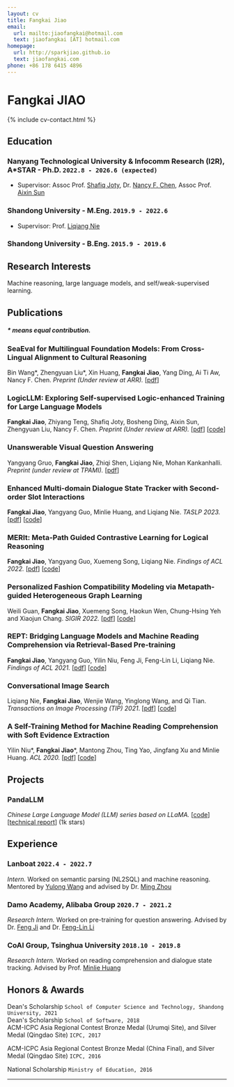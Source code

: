```yaml
---
layout: cv
title: Fangkai Jiao
email:
  url: mailto:jiaofangkai@hotmail.com
  text: jiaofangkai [AT] hotmail.com
homepage:
  url: http://sparkjiao.github.io
  text: jiaofangkai.com
phone: +86 178 6415 4896
---
```


# Fangkai JIAO

<!--
include contact information from the front matter
Supported arguments:
    - homepage: url, text
    - phone
    - email
-->

{% include cv-contact.html %}

## **Education**

### Nanyang Technological University & Infocomm Research (I2R), A*STAR - Ph.D. `2022.8 - 2026.6 (expected)`

<!-- - Ph.D. in Computer Science and Engineering -->
- Supervisor: Assoc Prof. [Shafiq Joty](https://raihanjoty.github.io/), Dr. [Nancy F. Chen](https://sites.google.com/site/nancyfchen/home), Assoc Prof. [Aixin Sun](https://personal.ntu.edu.sg/axsun/) 

### Shandong University - M.Eng. `2019.9 - 2022.6`

<!-- ```
GPA: 90.12/100
``` -->

<!-- - M.E. in Computer Science and Technology -->
- Supervisor: Prof. [Liqiang Nie](https://liqiangnie.github.io/)

### Shandong University - B.Eng. `2015.9 - 2019.6`

<!-- ```
GPA: 85.03/100
``` -->

<!-- - B.E. in Software Engineering -->

## **Research Interests**

<!-- - Machine reasoning
- Large langauge models
- Self/weak-supervised pre-training -->

Machine reasoning, large language models, and self/weak-supervised learning.

## **Publications**
<!-- <font size=2>* means equal contribution.</font> -->
##### \* means equal contribution.

### **SeaEval for Multilingual Foundation Models: From Cross-Lingual Alignment to Cultural Reasoning**
Bin Wang*, Zhengyuan Liu*, Xin Huang, **Fangkai Jiao**, Yang Ding, Ai Ti Aw, Nancy F. Chen. _Preprint (Under review at ARR)._
[[pdf](https://arxiv.org/abs/2309.04766)]

### **LogicLLM: Exploring Self-supervised Logic-enhanced Training for Large Language Models**
**Fangkai Jiao**, Zhiyang Teng, Shafiq Joty, Bosheng Ding, Aixin Sun, Zhengyuan Liu, Nancy F. Chen. _Preprint (Under review at ARR)._
[[pdf](https://arxiv.org/abs/2305.13718)]
[[code](https://github.com/SparkJiao/MERIt-v2)]


### **Unanswerable Visual Question Answering**  
Yangyang Gruo, **Fangkai Jiao**,  Zhiqi Shen, Liqiang Nie, Mohan Kankanhalli. _Preprint (under review at TPAMI)._
[[pdf](https://arxiv.org/abs/2303.10868)]


### **Enhanced Multi-domain Dialogue State Tracker with Second-order Slot Interactions**  
**Fangkai Jiao**, Yangyang Guo, Minlie Huang, and Liqiang Nie. _TASLP 2023._
[[pdf](https://ieeexplore.ieee.org/document/9956734)]
[[code](https://github.com/SparkJiao/dst-multi-woz-2.1/tree/master/CP-DST-update)]


### **MERIt: Meta-Path Guided Contrastive Learning for Logical Reasoning**
**Fangkai Jiao**, Yangyang Guo, Xuemeng Song, Liqiang Nie. _Findings of ACL 2022._
[[pdf](https://arxiv.org/abs/2203.00357)]
[[code](https://github.com/SparkJiao/MERIt)]  
<!-- * The motivation of this work is to improve the generalization of neural logical reasoning models by devising task-oriented pre-training.   -->
<!-- * I complete almost all parts of this work. The other co-authors help me polish the paper writing.   -->
<!-- * Our system achieves new state-of-art performance on both [ReClor](https://eval.ai/web/challenges/challenge-page/503/leaderboard/1347) and LogiQA.   -->

### **Personalized Fashion Compatibility Modeling via Metapath-guided Heterogeneous Graph Learning**  
Weili Guan, **Fangkai Jiao**, Xuemeng Song, Haokun Wen, Chung-Hsing Yeh and Xiaojun Chang. _SIGIR 2022._
[[pdf](http://jiaofangkai.com/files/sigir2022-camera-ready.pdf)]
[[code](https://github.com/SparkJiao/MG-PFCM_outfit_rec)]


### **REPT: Bridging Language Models and Machine Reading Comprehension via Retrieval-Based Pre-training**
**Fangkai Jiao**, Yangyang Guo, Yilin Niu, Feng Ji, Feng-Lin Li, Liqiang Nie. _Findings of ACL 2021._
[[pdf](https://arxiv.org/pdf/2105.04201.pdf)]
[[code](https://github.com/SparkJiao/Retrieval-based-Pre-training-for-Machine-Reading-Comprehension)]  
<!-- * The motivation of this work is to alleviate the data hungry problem of machinea reading comprehension system.    -->
<!-- * We propose a retrieval-based pre-training method, including two pretext tasks, namely surrounding sentences prediction and retrieval-based masked language modeling, to augment the pre-trained language models with the ability of evidence extraction.    -->
<!-- - Our pre-training method has achieved substantial improvements over strong baselines on five reading comprehension benchmarks.   -->
<!-- * I am reponsible for almost all of the work and the other co-authors give me valuable suggestions about the paper writing.    -->


### **Conversational Image Search**
Liqiang Nie, **Fangkai Jiao**, Wenjie Wang, Yinglong Wang, and Qi Tian. _Transactions on Image Processing (TIP) 2021_.
[[pdf](https://ieeexplore.ieee.org/document/9528996)]
[[code](https://github.com/SparkJiao/LARCH)]  
<!-- * Existing works have overlooked the (1) the session structure in the conversational query, and (2) the multiform knowledge.   -->
<!-- * We devise a novel contextual image search scheme, LARCH, to facilitate conversational image search.  -->
<!-- * Besides, we construct a augmented dataset based on MMD to facilitate future research.   -->
<!-- * The main idea comes from Prof. Nie and Wenjie Wang. I have proposed several improvements to it, including: (1) increasing the edges of the constructed graph, (2) considering the session-related knowledge, and (3) introducing the gate mechanism.   -->
<!-- * In addition to the above suggestions, my main contributions to this work include system implemetation, experiments, the paper writing of methodology, dataset and experiments.    -->

### **A Self-Training Method for Machine Reading Comprehension with Soft Evidence Extraction**

Yilin Niu\*, **Fangkai Jiao**\*, Mantong Zhou, Ting Yao, Jingfang Xu and Minlie Huang. _ACL 2020._
[[pdf](https://arxiv.org/pdf/2005.05189.pdf)]
[[code](https://github.com/SparkJiao/Self-Training-MRC)]  
<!-- * The motivation of this study is that manually annotating the evidence in a paragraph for reading comprehension is expensive.     -->
<!-- * In this work, we propose a self-training method to supervise the evidence extractor with auto-generated evidence labels.     -->
<!-- * Our method achieves significant improvements on seven datasets over three MRC tasks.   -->
<!-- * My contributions in this work include the discussion of the idea, system implementation, all the experiments except those conducted on Quasar-T, and the paper writing of methodology.   -->


## **Projects**


### PandaLLM

*Chinese Large Language Model (LLM) series based on LLaMA.*  [[code](https://github.com/dandelionsllm/pandallm)][[technical report](https://arxiv.org/pdf/2305.03025.pdf)] (1k stars)

<!-- ### SLQA

*An Pytorch Implementation of Multi-Granularity Hierarchical Attention Fusion Networks (ACL 2018).* [[code](https://github.com/SparkJiao/SLQA)] (75 stars) -->

## **Experience**

### **Lanboat** `2022.4 - 2022.7`
_Intern._ Worked on semantic parsing (NL2SQL) and machine reasoning. Mentored by [Yulong Wang](https://github.com/Ag2S1) and advised by Dr. [Ming Zhou](https://scholar.google.co.jp/citations?user=a0w5c0gAAAAJ&hl=en)  


<!-- ### **ByteCamp, Bytedance** `2021.8.1 - 2021.8.7`
Working on self-supervised pre-training for dialogue response selection. -->

### **Damo Academy, Alibaba Group** `2020.7 - 2021.2`
_Research Intern._ Worked on pre-training for question answering. Advised by Dr. [Feng Ji](http://scholar.google.com/citations?user=BxWZ-ZgAAAAJ&hl=zh-CN) and Dr. [Feng-Lin Li](http://scholar.google.it/citations?user=xo_dfnMAAAAJ&hl=en)  


### **CoAI Group, Tsinghua University** `2018.10 - 2019.8`

_Research Intern._ Worked on reading comprehension and dialogue state tracking. Advised by Prof. [Minlie Huang](http://coai.cs.tsinghua.edu.cn/hml)  


## **Honors & Awards**

<!-- Dean's Scholarship `School of Computer Science and Technology, Shandong University, 2021` <br>
Dean Scholarship `School of Software, 2018` <br>
Bronze Medal in the ACM-ICPC Asia Regional Contest Urumqi Site `ICPC, 2017` <br>
Silver Medal in the ACM-ICPC Asia Regional Contest Qingdao Site `ICPC, 2017` <br>
Bronze Medal in the ACM-ICPC Asia Regional Contest China-Final `ICPC, 2016` <br>
Silver Medal in the ACM-ICPC Asia Regional Contest Qingdao Site `ICPC, 2016` <br>
National Scholarship `Ministry of Education, 2016` <br> -->
Dean's Scholarship `School of Computer Science and Technology, Shandong University, 2021` <br>
Dean's Scholarship `School of Software, 2018` <br>
ACM-ICPC Asia Regional Contest Bronze Medal (Urumqi Site), and Silver Medal (Qingdao Site) `ICPC, 2017` <br>
<!-- Silver Medal in the ACM-ICPC Asia Regional Contest Qingdao Site `ICPC, 2017` <br> -->
ACM-ICPC Asia Regional Contest Bronze Medal (China Final), and Silver Medal (Qingdao Site) `ICPC, 2016` <br>
<!-- Silver Medal in the ACM-ICPC Asia Regional Contest Qingdao Site `ICPC, 2016` <br> -->
National Scholarship `Ministry of Education, 2016` <br>


---

<!-- ### Footer

Last updated: Oct. 2023 -->
